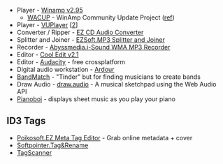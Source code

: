 * Player - [Winamp v2.95](http://www.oldversion.com/windows/winamp-2-95)  
  * [WACUP](https://getwacup.com/) - WinAmp Community Update Project ([ref](https://news.ycombinator.com/item?id=29379346))   
* Player - [VUPlayer](http://www.vuplayer.com/)  [[2](https://github.com/jfchapman/VUPlayer)]  
* Converter / Ripper - [EZ CD Audio Converter](https://www.poikosoft.com/music-converter)  
* Splitter and Joiner - [EZSoft.MP3 Splitter and Joiner](http://www.ezsoftmagic.com/mp3splitter_joiner.htm)  
* Recorder - [Abyssmedia.i-Sound WMA MP3 Recorder](https://www.abyssmedia.com/mp3recorder/)  
* Editor - [Cool Edit v2.1](https://www.filehorse.com/download-cool-edit-pro/) 
* Editor - [Audacity](https://www.audacityteam.org/) - free crossplatform
* Digital audio workstation - [Ardour](https://ardour.org/)   
* [BandMatch](https://bandmatch.app) - "Tinder" but for finding musicians to create bands  
* Draw Audio - [draw.audio](https://draw.audio) - A musical sketchpad using the Web Audio API  
* [Pianoboi](https://pianoboi.site/) - displays sheet music as you play your piano

## ID3 Tags

* [Poikosoft.EZ Meta Tag Editor](https://www.poikosoft.com/metadata-editor) - Grab online metadata + cover  
* [Softpointer.Tag&Rename](http://www.softpointer.com/tr.htm)  
* [TagScanner](https://www.xdlab.ru/en/)  
